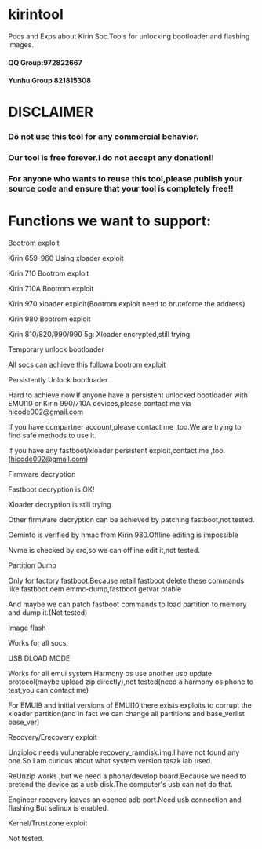 # kirintool
Pocs and Exps about Kirin Soc.Tools for unlocking bootloader and flashing images.

#### QQ Group:972822667 
#### Yunhu Group 821815308
# DISCLAIMER
### Do not use this tool for any commercial behavior.

### Our tool is free forever.I do not accept any donation!!

### For anyone who wants to reuse this tool,please publish your source code and ensure that your tool is completely free!!

# Functions we want to support:
Bootrom exploit

Kirin 659-960 Using xloader exploit

Kirin 710 Bootrom exploit

Kirin 710A Bootrom exploit

Kirin 970 xloader exploit(Bootrom exploit need to bruteforce the address)

Kirin 980 Bootrom exploit

Kirin 810/820/990/990 5g: Xloader encrypted,still trying

Temporary unlock bootloader

All socs can achieve this followa bootrom exploit

Persistently Unlock bootloader

Hard to achieve now.If anyone have a persistent unlocked bootloader with EMUI10 or Kirin 990/710A devices,please contact me via hicode002@gmail.com

If you have compartner account,please contact me ,too.We are trying to find safe methods to use it.

If you have any fastboot/xloader persistent exploit,contact me ,too.(hicode002@gmail.com)


Firmware decryption

Fastboot decryption is OK!

Xloader decryption is still trying

Other firmware decryption can be achieved by patching fastboot,not tested.

Oeminfo is verified by hmac from Kirin 980.Offline editing is impossible

Nvme is checked by crc,so  we can offline edit it,not tested.

Partition Dump

Only for factory fastboot.Because retail fastboot delete these commands like fastboot oem emmc-dump,fastboot getvar ptable

And maybe we can patch fastboot commands to load partition to memory and dump it.(Not tested)

Image flash

Works for all socs.

USB DLOAD MODE

Works for all emui system.Harmony os use another usb update protocol(maybe upload zip directly),not tested(need a harmony os phone to test,you can contact me)

For EMUI9 and initial versions of EMUI10,there exists exploits to corrupt the xloader partition(and in fact we can change all partitions and base_verlist base_ver)


Recovery/Erecovery exploit

Unziploc needs vulunerable recovery_ramdisk.img.I have not found any one.So I am curious about what system version taszk lab used.

ReUnzip works ,but we need a phone/develop board.Because we need to pretend the device as a usb disk.The computer's usb can not do that.

Engineer recovery leaves an opened adb port.Need usb connection and flashing.But selinux is enabled.

Kernel/Trustzone exploit

Not tested.

